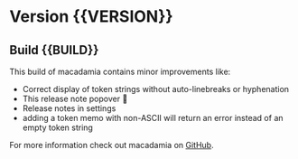 # Version {{VERSION}}
## Build {{BUILD}}

This build of macadamia contains minor improvements like:

- Correct display of token strings without auto-linebreaks or hyphenation
- This release note popover 🎉
- Release notes in settings
- adding a token memo with non-ASCII will return an error instead of an empty token string

For more information check out macadamia on [GitHub](https://github.com/zeugmaster/macadamia).
